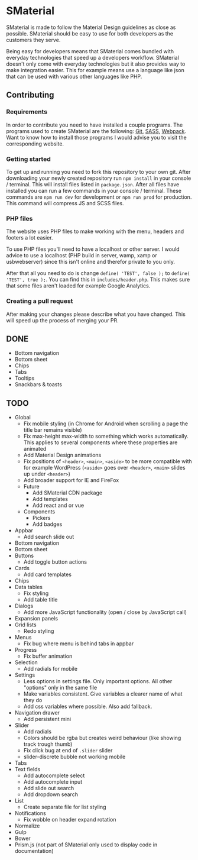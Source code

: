 # SMaterial
SMaterial is made to follow the Material Design guidelines as close as possible. 
SMaterial should be easy to use for both developers as the customers they serve.

Being easy for developers means that SMaterial comes bundled with everyday technologies that speed up a developers workflow.
SMaterial doesn't only come with everyday technologies but it also provides way to make integration easier.
This for example means use a language like json that can be used with various other languages like PHP.

## Contributing
### Requirements
In order to contribute you need to have installed a couple programs. The programs used to create SMaterial are the following:
[Git](https://git-scm.com/), [SASS](http://sass-lang.com/), [Webpack](https://webpack.js.org/). Want to know how to install those programs I would advise you to visit the corresponding website.

### Getting started
To get up and running you need to fork this repository to your own git.
After downloading your newly created repository run `npm install` in your console / terminal.
This will install files listed in `package.json`.
After all files have installed you can run a few commands in your console / terminal. These commands are `npm run dev` for development or `npm run prod` for production.
This command will compress JS and SCSS files.

### PHP files
The website uses PHP files to make working with the menu, headers and footers a lot easier.

To use PHP files you'll need to have a localhost or other server.
I would advice to use a localhost (PHP build in server, wamp, xamp or usbwebserver) since this isn't online and therefor private to you only.

After that all you need to do is change `define( 'TEST', false );` to `define( 'TEST', true );`. You can find this in
`includes/header.php`. This makes sure that some files aren't loaded for example Google Analytics.

### Creating a pull request
After making your changes please describe what you have changed. This will speed up the process of merging your PR.

## DONE

- Bottom navigation
- Bottom sheet
- Chips
- Tabs
- Tooltips
- Snackbars & toasts

## TODO

- Global 
    - Fix mobile styling (in Chrome for Android when scrolling a page the title bar remains visible)
    - Fix max-height max-width to something which works automatically. This applies to several components where these properties are animated 
    - Add Material Design animations
    - Fix positions of `<header>`, `<main>`, `<aside>` to be more compatible with for example WordPress (`<aside>` goes over `<header>`, `<main>` slides up under `<header>`)
    - Add broader support for IE and FireFox
    - Future
		- Add SMaterial CDN package
    	- Add templates
    	- Add react and or vue
    - Components
        - Pickers
		- Add badges
- Appbar
    - Add search slide out
- Bottom navigation
- Bottom sheet
- Buttons
    - Add toggle button actions
- Cards
    - Add card templates
- Chips
- Data tables
    - Fix styling
    - Add table title
- Dialogs
    - Add more JavaScript functionality (open / close by JavaScript call)
- Expansion panels
- Grid lists
    - Redo styling
- Menus  
  - Fix bug where menu is behind tabs in appbar
- Progress
    - Fix buffer animation
- Selection
    - Add radials for mobile
- Settings                   
    - Less options in settings file. Only important options. All other "options" only in the same file
    - Make variables consistent. Give variables a clearer name of what they do
    - Add css variables where possible. Also add fallback.
- Navigation drawer
    - Add persistent mini
- Slider
    - Add radials
    - Colors should be rgba but creates weird behaviour (like showing track trough thumb)
    - Fix click bug at end of `.slider` slider
    - slider-discrete bubble not working mobile
- Tabs
- Text fields
    - Add autocomplete select
    - Add autocomplete input
    - Add slide out search
    - Add dropdown search
- List
    - Create separate file for list styling
- Notifications
    - Fix wobble on header expand rotation
- Normalize
- Gulp
- Bower
- Prism.js (not part of SMaterial only used to display code in documentation)